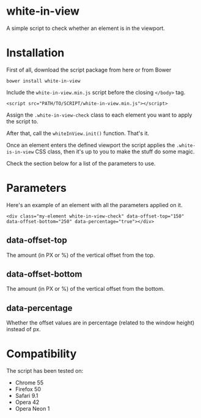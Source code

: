 # white-in-view
A simple script to check whether an element is in the viewport.

# Installation

First of all, download the script package from here or from Bower
```
bower install white-in-view
```

Include the `white-in-view.min.js` script before the closing `</body>` tag.
```
<script src="PATH/TO/SCRIPT/white-in-view.min.js"></script>
```
Assign the `.white-in-view-check` class to each element you want to apply the script to.

After that, call the `whiteInView.init()` function. That's it.

Once an element enters the defined viewport the script applies the `.white-is-in-view` CSS class, then it's up to you to make the stuff do some magic.

Check the section below for a list of the parameters to use.

# Parameters

Here's an example of an element with all the parameters applied on it.
```
<div class="my-element white-in-view-check" data-offset-top="150" data-offset-bottom="250" data-percentage="true"></div>
```

## data-offset-top
The amount (in PX or %) of the vertical offset from the top.

## data-offset-bottom
The amount (in PX or %) of the vertical offset from the bottom.

## data-percentage
Whether the offset values are in percentage (related to the window height) instead of px.

# Compatibility
The script has been tested on:

- Chrome 55
- Firefox 50
- Safari 9.1
- Opera 42
- Opera Neon 1